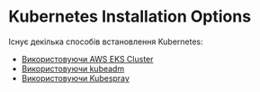 # Kubernetes Installation Options

Існує декілька способів встановлення Kubernetes:

* [Використовуючи AWS EKS Cluster](k8s_instal_aws_eks.md)
* [Використовуючи kubeadm](k8s_install_kubeadm.md)
* [Використовуючи Kubespray](k8s_install_kubespray.md)

